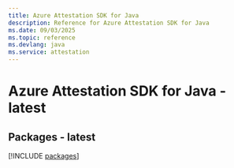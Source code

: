 ```yaml
---
title: Azure Attestation SDK for Java
description: Reference for Azure Attestation SDK for Java
ms.date: 09/03/2025
ms.topic: reference
ms.devlang: java
ms.service: attestation
---
```

# Azure Attestation SDK for Java - latest
## Packages - latest
[!INCLUDE [packages](attestation-index.md)]
